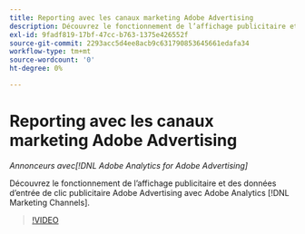 ```yaml
---
title: Reporting avec les canaux marketing Adobe Advertising
description: Découvrez le fonctionnement de l’affichage publicitaire et des données d’entrée de clic publicitaire Adobe Advertising avec Adobe Analytics [!DNL Marketing Channels].
exl-id: 9fadf819-17bf-47cc-b763-1375e426552f
source-git-commit: 2293acc5d4ee8acb9c631790853645661edafa34
workflow-type: tm+mt
source-wordcount: '0'
ht-degree: 0%

---
```


# Reporting avec les canaux marketing Adobe Advertising

*Annonceurs avec[!DNL Adobe Analytics for Adobe Advertising]*

Découvrez le fonctionnement de l’affichage publicitaire et des données d’entrée de clic publicitaire Adobe Advertising avec Adobe Analytics [!DNL Marketing Channels].

>[!VIDEO](https://video.tv.adobe.com/v/33502)
